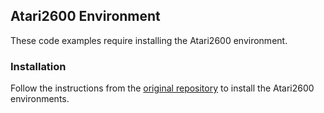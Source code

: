## Atari2600 Environment

These code examples require installing the Atari2600 environment.

### Installation

Follow the instructions from the [original repository](https://github.com/openai/atari-py) to install the Atari2600 environments.

